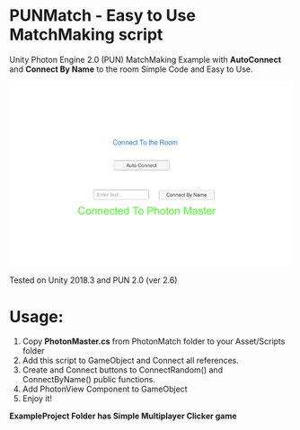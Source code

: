 # PUNMatch - Easy to Use MatchMaking script
Unity Photon Engine 2.0 (PUN) MatchMaking Example with **AutoConnect** and **Connect By Name** to the room
Simple Code and Easy to Use.

![Screenshot](screenshot.png)



Tested on Unity 2018.3 and PUN 2.0 (ver 2.6)



# Usage:
1. Copy **PhotonMaster.cs** from PhotonMatch folder to your Asset/Scripts folder
2. Add this script to GameObject and Connect all references.
3. Create and Connect buttons to ConnectRandom() and ConnectByName() public functions.
4. Add PhotonView Component to GameObject
5. Enjoy it!

**ExampleProject Folder has Simple Multiplayer Clicker game**
